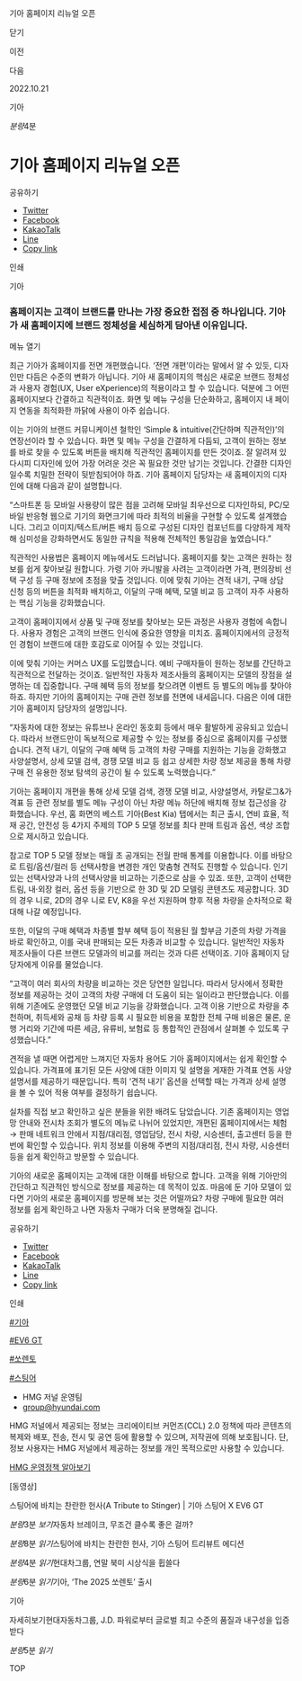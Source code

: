기아 홈페이지 리뉴얼 오픈






닫기

이전

다음

2022.10.21

기아


*분량*4분

# 기아 홈페이지 리뉴얼 오픈

공유하기

* [Twitter](# "새창으로 열림")
* [Facebook](# "새창으로 열림")
* [KakaoTalk](# "새창으로 열림")
* [Line](# "새창으로 열림")
* [Copy link](#)

인쇄

기아



### 홈페이지는 고객이 브랜드를 만나는 가장 중요한 접점 중 하나입니다. 기아가 새 홈페이지에 브랜드 정체성을 세심하게 담아낸 이유입니다.

메뉴 열기




최근 기아가 홈페이지를 전면 개편했습니다. ‘전면 개편’이라는 말에서 알 수 있듯, 디자인만 다듬은 수준의 변화가 아닙니다. 기아 새 홈페이지의 핵심은 새로운 브랜드 정체성과 사용자 경험(UX, User eXperience)의 적용이라고 할 수 있습니다. 덕분에 그 어떤 홈페이지보다 간결하고 직관적이죠. 화면 및 메뉴 구성을 단순화하고, 홈페이지 내 페이지 연동을 최적화한 까닭에 사용이 아주 쉽습니다.

이는 기아의 브랜드 커뮤니케이션 철학인 ‘Simple & intuitive(간단하며 직관적인)’의 연장선이라 할 수 있습니다. 화면 및 메뉴 구성을 간결하게 다듬되, 고객이 원하는 정보를 바로 찾을 수 있도록 버튼을 배치해 직관적인 홈페이지를 만든 것이죠. 잘 알려져 있다시피 디자인에 있어 가장 어려운 것은 꼭 필요한 것만 남기는 것입니다. 간결한 디자인일수록 치밀한 전략이 뒷받침되어야 하죠. 기아 홈페이지 담당자는 새 홈페이지의 디자인에 대해 다음과 같이 설명합니다.



“스마트폰 등 모바일 사용량이 많은 점을 고려해 모바일 최우선으로 디자인하되, PC/모바일 반응형 웹으로 기기의 화면크기에 따라 최적의 비율을 구현할 수 있도록 설계했습니다. 그리고 이미지/텍스트/버튼 배치 등으로 구성된 디자인 컴포넌트를 다양하게 제작해 심미성을 강화하면서도 동일한 규칙을 적용해 전체적인 통일감을 높였습니다.”

직관적인 사용법은 홈페이지 메뉴에서도 드러납니다. 홈페이지를 찾는 고객은 원하는 정보를 쉽게 찾아보길 원합니다. 가령 기아 카니발을 사려는 고객이라면 가격, 편의장비 선택 구성 등 구매 정보에 초점을 맞출 것입니다. 이에 맞춰 기아는 견적 내기, 구매 상담 신청 등의 버튼을 최적화 배치하고, 이달의 구매 혜택, 모델 비교 등 고객이 자주 사용하는 핵심 기능을 강화했습니다.

고객이 홈페이지에서 상품 및 구매 정보를 찾아보는 모든 과정은 사용자 경험에 속합니다. 사용자 경험은 고객의 브랜드 인식에 중요한 영향을 미치죠. 홈페이지에서의 긍정적인 경험이 브랜드에 대한 호감도로 이어질 수 있는 것입니다.

이에 맞춰 기아는 커머스 UX를 도입했습니다. 예비 구매자들이 원하는 정보를 간단하고 직관적으로 전달하는 것이죠. 일반적인 자동차 제조사들의 홈페이지는 모델의 장점을 설명하는 데 집중합니다. 구매 혜택 등의 정보를 찾으려면 이벤트 등 별도의 메뉴를 찾아야 하죠. 하지만 기아의 홈페이지는 구매 관련 정보를 전면에 내세웁니다. 다음은 이에 대한 기아 홈페이지 담당자의 설명입니다.

“자동차에 대한 정보는 유튜브나 온라인 동호회 등에서 매우 활발하게 공유되고 있습니다. 따라서 브랜드만이 독보적으로 제공할 수 있는 정보를 중심으로 홈페이지를 구성했습니다. 견적 내기, 이달의 구매 혜택 등 고객의 차량 구매를 지원하는 기능을 강화했고 사양설명서, 상세 모델 검색, 경쟁 모델 비교 등 쉽고 상세한 차량 정보 제공을 통해 차량 구매 전 유용한 정보 탐색의 공간이 될 수 있도록 노력했습니다.”

기아는 홈페이지 개편을 통해 상세 모델 검색, 경쟁 모델 비교, 사양설명서, 카탈로그&가격표 등 관련 정보를 별도 메뉴 구성이 아닌 차량 메뉴 하단에 배치해 정보 접근성을 강화했습니다. 우선, 홈 화면의 베스트 기아(Best Kia) 탭에서는 최근 출시, 연비 효율, 적재 공간, 안전성 등 4가지 주제의 TOP 5 모델 정보를 최다 판매 트림과 옵션, 색상 조합으로 제시하고 있습니다.

참고로 TOP 5 모델 정보는 매월 초 공개되는 전월 판매 통계를 이용합니다. 이를 바탕으로 트림/옵션/컬러 등 선택사항을 변경한 개인 맞춤형 견적도 진행할 수 있습니다. 인기 있는 선택사양과 나의 선택사양을 비교하는 기준으로 삼을 수 있죠. 또한, 고객이 선택한 트림, 내·외장 컬러, 옵션 등을 기반으로 한 3D 및 2D 모델링 콘텐츠도 제공합니다. 3D의 경우 니로, 2D의 경우 니로 EV, K8을 우선 지원하며 향후 적용 차량을 순차적으로 확대해 나갈 예정입니다.



또한, 이달의 구매 혜택과 차종별 할부 혜택 등이 적용된 월 할부금 기준의 차량 가격을 바로 확인하고, 이를 국내 판매되는 모든 차종과 비교할 수 있습니다. 일반적인 자동차 제조사들이 다른 브랜드 모델과의 비교를 꺼리는 것과 다른 선택이죠. 기아 홈페이지 담당자에게 이유를 물었습니다.



“고객이 여러 회사의 차량을 비교하는 것은 당연한 일입니다. 따라서 당사에서 정확한 정보를 제공하는 것이 고객의 차량 구매에 더 도움이 되는 일이라고 판단했습니다. 이를 위해 기존에도 운영했던 모델 비교 기능을 강화했습니다. 고객 이용 기반으로 차량을 추천하며, 취득세와 공채 등 차량 등록 시 필요한 비용을 포함한 전체 구매 비용은 물론, 운행 거리와 기간에 따른 세금, 유류비, 보험료 등 통합적인 관점에서 살펴볼 수 있도록 구성했습니다.”



견적을 낼 때면 어렵게만 느껴지던 자동차 용어도 기아 홈페이지에서는 쉽게 확인할 수 있습니다. 가격표에 표기된 모든 사양에 대한 이미지 및 설명을 게재한 가격표 연동 사양설명서를 제공하기 때문입니다. 특히 ‘견적 내기’ 옵션을 선택할 때는 가격과 상세 설명을 볼 수 있어 적용 여부를 결정하기 쉽습니다.

실차를 직접 보고 확인하고 싶은 분들을 위한 배려도 담았습니다. 기존 홈페이지는 영업망 안내와 전시차 조회가 별도의 메뉴로 나뉘어 있었지만, 개편된 홈페이지에서는 체험→ 판매 네트워크 안에서 지점/대리점, 영업담당, 전시 차량, 시승센터, 출고센터 등을 한 번에 확인할 수 있습니다. 위치 정보를 이용해 주변의 지점/대리점, 전시 차량, 시승센터 등을 쉽게 확인하고 방문할 수 있습니다.

기아의 새로운 홈페이지는 고객에 대한 이해를 바탕으로 합니다. 고객을 위해 기아만의 간단하고 직관적인 방식으로 정보를 제공하는 데 목적이 있죠. 마음에 둔 기아 모델이 있다면 기아의 새로운 홈페이지를 방문해 보는 것은 어떨까요? 차량 구매에 필요한 여러 정보를 쉽게 확인하고 나면 자동차 구매가 더욱 분명해질 겁니다.



공유하기

* [Twitter](# "새창으로 열림")
* [Facebook](# "새창으로 열림")
* [KakaoTalk](# "새창으로 열림")
* [Line](# "새창으로 열림")
* [Copy link](#)

인쇄

[#기아](/tag/723)

[#EV6 GT](/tag/1784)

[#쏘렌토](/tag/990)

[#스팅어](/tag/938)



* HMG 저널 운영팀
* [group@hyundai.com](mailto:group@hyundai.com)

HMG 저널에서 제공되는 정보는 크리에이티브 커먼즈(CCL) 2.0 정책에 따라 콘텐츠의 복제와 배포, 전송, 전시 및 공연 등에 활용할 수 있으며, 저작권에 의해 보호됩니다.
단, 정보 사용자는 HMG 저널에서 제공하는 정보를 개인 목적으로만 사용할 수 있습니다.

[HMG 운영정책 알아보기](/footer/operationRegist)

[동영상]

스팅어에 바치는 찬란한 헌사(A Tribute to Stinger) | 기아 스팅어 X EV6 GT

*분량*3분 *보기*자동차 브레이크, 무조건 클수록 좋은 걸까?

*분량*8분 *읽기*스팅어에 바치는 찬란한 헌사, 기아 스팅어 트리뷰트 에디션

*분량*4분 *읽기*현대차그룹, 연말 북미 시상식을 휩쓸다

*분량*6분 *읽기*기아, ‘The 2025 쏘렌토’ 출시

기아

 자세히보기현대자동차그룹, J.D. 파워로부터 글로벌 최고 수준의 품질과 내구성을 입증 받다

*분량*5분 *읽기*

TOP